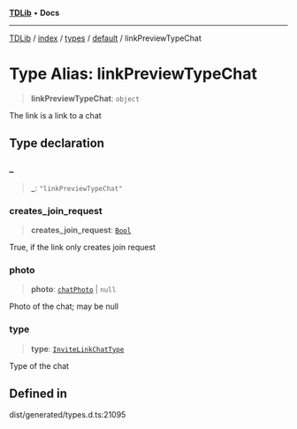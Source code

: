 [**TDLib**](../../../../../../README.md) • **Docs**

***

[TDLib](../../../../../../modules.md) / [index](../../../../../README.md) / [types](../../../README.md) / [default](../README.md) / linkPreviewTypeChat

# Type Alias: linkPreviewTypeChat

> **linkPreviewTypeChat**: `object`

The link is a link to a chat

## Type declaration

### \_

> **\_**: `"linkPreviewTypeChat"`

### creates\_join\_request

> **creates\_join\_request**: [`Bool`](Bool.md)

True, if the link only creates join request

### photo

> **photo**: [`chatPhoto`](chatPhoto-1.md) \| `null`

Photo of the chat; may be null

### type

> **type**: [`InviteLinkChatType`](InviteLinkChatType.md)

Type of the chat

## Defined in

dist/generated/types.d.ts:21095
